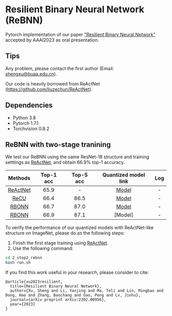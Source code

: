 # Resilient Binary Neural Network (ReBNN)
Pytorch implementation of our paper ["Resilient Binary Neural Network"](https://arxiv.org/abs/2302.00956) accepted by AAAI2023 as oral presentation.
## Tips

Any problem, please contact the first author (Email: shengxu@buaa.edu.cn). 

Our code is heavily borrowed from ReActNet (https://github.com/liuzechun/ReActNet).
## Dependencies
* Python 3.8
* Pytorch 1.7.1
* Torchvision 0.8.2

## ReBNN with two-stage tranining

We test our ReBNN using the same ResNet-18 structure and training setttings as [ReActNet](https://github.com/liuzechun/ReActNet), and obtain 66.9% top-1 accuracy.

| Methods | Top-1 acc | Top-5 acc | Quantized model link |Log|
|:-------:|:---------:|:---------:|:--------------------:|:---:|
|[ReActNet](https://arxiv.org/abs/2003.03488) |  65.9     |  -     | [Model](https://github.com/liuzechun/ReActNet#models) |-|
| [ReCU](https://arxiv.org/abs/2103.12369)    |  66.4     |  86.5     | [Model](https://github.com/z-hXu/ReCU)        |-|
| [RBONN](https://arxiv.org/abs/2209.01542)    |  66.7     |  87.0     | [Model](https://github.com/SteveTsui/RBONN)        |-|
| [RBONN](https://arxiv.org/abs/2302.00956)    |  66.9     |  87.1     | [Model]        |-|


To verify the performance of our quantized models with ReActNet-like structure on ImageNet, please do as the following steps:
1. Finish the first stage training using [ReActNet](https://github.com/liuzechun/ReActNet).
2. Use the following command:
```bash 
cd 2_step2_rebnn 
bash run.sh
```

If you find this work useful in your research, please consider to cite:

```
@article{xu2023resilient,
  title={Resilient Binary Neural Network},
  author={Xu, Sheng and Li, Yanjing and Ma, Teli and Lin, Mingbao and Dong, Hao and Zhang, Baochang and Gao, Peng and Lv, Jinhu},
  journal={arXiv preprint arXiv:2302.00956},
  year={2023}
}
```
